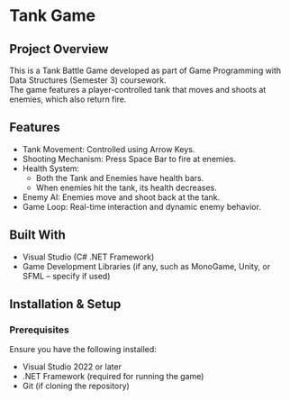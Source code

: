 # Tank Game 

## Project Overview  
This is a Tank Battle Game developed as part of Game Programming with Data Structures (Semester 3) coursework.  
The game features a player-controlled tank that moves and shoots at enemies, which also return fire.  

## Features  
- Tank Movement: Controlled using Arrow Keys.  
- Shooting Mechanism: Press Space Bar to fire at enemies.  
- Health System:  
  - Both the Tank and Enemies have health bars.  
  - When enemies hit the tank, its health decreases.  
- Enemy AI: Enemies move and shoot back at the tank.  
- Game Loop: Real-time interaction and dynamic enemy behavior.  

## Built With  
- Visual Studio (C# .NET Framework)  
- Game Development Libraries (if any, such as MonoGame, Unity, or SFML – specify if used)  

## Installation & Setup  

### Prerequisites  
Ensure you have the following installed:  
- Visual Studio 2022 or later  
- .NET Framework (required for running the game)  
- Git (if cloning the repository)  


